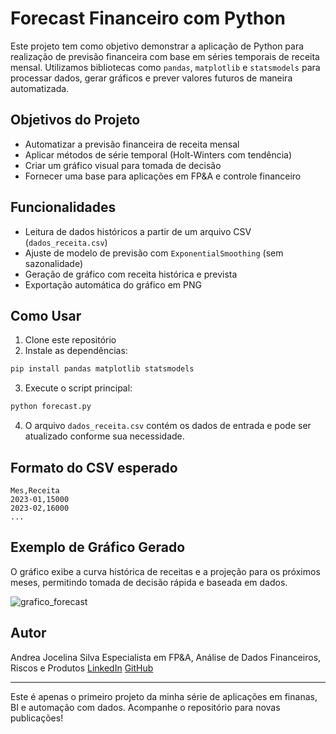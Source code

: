 # Forecast Financeiro com Python

Este projeto tem como objetivo demonstrar a aplicação de Python para realização de previsão financeira com base em séries temporais de receita mensal. Utilizamos bibliotecas como `pandas`, `matplotlib` e `statsmodels` para processar dados, gerar gráficos e prever valores futuros de maneira automatizada.

## Objetivos do Projeto

* Automatizar a previsão financeira de receita mensal
* Aplicar métodos de série temporal (Holt-Winters com tendência)
* Criar um gráfico visual para tomada de decisão
* Fornecer uma base para aplicações em FP\&A e controle financeiro

## Funcionalidades

* Leitura de dados históricos a partir de um arquivo CSV (`dados_receita.csv`)
* Ajuste de modelo de previsão com `ExponentialSmoothing` (sem sazonalidade)
* Geração de gráfico com receita histórica e prevista
* Exportação automática do gráfico em PNG

## Como Usar

1. Clone este repositório
2. Instale as dependências:

```bash
pip install pandas matplotlib statsmodels
```

3. Execute o script principal:

```bash
python forecast.py
```

4. O arquivo `dados_receita.csv` contém os dados de entrada e pode ser atualizado conforme sua necessidade.

## Formato do CSV esperado

```csv
Mes,Receita
2023-01,15000
2023-02,16000
...
```

## Exemplo de Gráfico Gerado

O gráfico exibe a curva histórica de receitas e a projeção para os próximos meses, permitindo tomada de decisão rápida e baseada em dados.

![grafico_forecast](https://github.com/user-attachments/assets/b1fc5baf-0ce5-4e61-98a1-f33a3a735939)


## Autor

Andrea Jocelina Silva
Especialista em FP\&A, Análise de Dados Financeiros, Riscos e Produtos
[LinkedIn](https://www.linkedin.com/in/andrea-jocelina-cea-/)
[GitHub](https://github.com/AndreaSilva2025A)

---

Este é apenas o primeiro projeto da minha série de aplicações em finanas, BI e automação com dados. Acompanhe o repositório para novas publicações!

